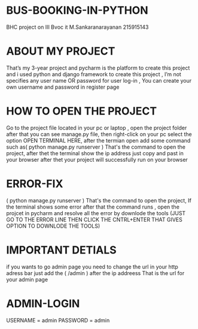 # BUS-BOOKING-IN-PYTHON
BHC project on III Bvoc it M.Sankaranarayanan 215915143

# ABOUT MY PROJECT
That’s my 3-year project and pycharm is the platform to create this project 
and i used python and django framework to create this project ,
I’m not specifies any user name OR password for user log-in , You can create your own username and password in register page

# HOW TO OPEN THE PROJECT
Go to the project file located in your pc or laptop ,
open the project folder after  that you can see manage.py file,
then right-click on your pc select the option OPEN TERMINAL HERE,
after the termian open add some command such as( python manage.py runserver ) That's the command to open the project,
after thet the terminal show the ip address just copy and past in your browser after thet your project will successfully run on your browser

# ERROR-FIX 
( python manage.py runserver ) That's the command to open the project,
If the terminal shows some error after that the command runs ,
open the projcet in pycharm and resolve all the error by downlode the tools 
(JUST GO TO THE ERROR LINE THEN CLICK THE CNTRL+ENTER THAT GIVES OPTION TO DOWNLODE THE TOOLS)

# IMPORTANT DETIALS
if you wants to go admin page you need to change the url in your http adress bar 
just add the (  /admin  ) after the ip addreess That is the url for your admin page

# ADMIN-LOGIN
USERNAME = admin
PASSWORD = admin
